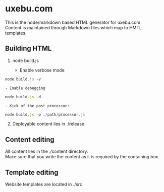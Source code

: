 uxebu.com
=========

This is the node/markdown based HTML generator for uxebu.com  
Content is maintained through Markdown files which map to HMTL templates.

Building HTML
-------------

1. node build.js

    - Enable verbose mode

```javascript
node build.js -v
```

    - Enable debugging

```javascript
node build.js -d
```

    - Kick of the post processor:

```javascript
node build.js -p ./path/processor.js
```

2. Deployable content lies in ./release

Content editing
---------------

All content lies in the ./content directory.  
Make sure that you write the content as it is required by the containing box.

Template editing
----------------

Website templates are located in ./src
